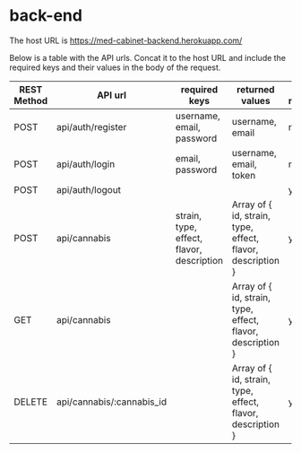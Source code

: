 # back-end

The host URL is https://med-cabinet-backend.herokuapp.com/

Below is a table with the API urls. Concat it to the host URL and include the required keys and their values in the body of the request.

| REST Method | API url  | required keys | returned values | token required? |
| ------------- | ------------- | ------------- | ------------- |  ------------- |
| POST | api/auth/register  | username, email, password  | username, email | no |
| POST | api/auth/login  | email, password  | username, email, token | no |
| POST | api/auth/logout  |   |  | yes |
| POST | api/cannabis  | strain, type, effect, flavor, description  | Array of { id, strain, type, effect, flavor, description } | yes |
| GET | api/cannabis  |   | Array of { id, strain, type, effect, flavor, description } | yes |
| DELETE | api/cannabis/:cannabis_id  |   | Array of { id, strain, type, effect, flavor, description } | yes |
